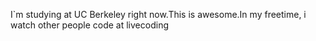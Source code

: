 I`m studying at UC Berkeley right now.This is awesome.In my freetime, i watch other people code at livecoding
